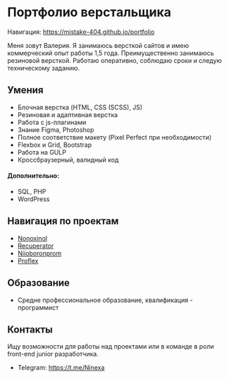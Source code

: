 # Портфолио верстальщика

Навигация: https://mistake-404.github.io/portfolio

Меня зовут Валерия. Я занимаюсь версткой сайтов и имею коммерческий опыт работы 1,5 года. Преимущественно занимаюсь резиновой версткой. Работаю оперативно, соблюдаю сроки и следую техническому заданию.

## Умения

- Блочная верстка (HTML, CSS (SCSS), JS)
- Резиновая и адаптивная верстка
- Работа с js-плагинами
- Знание Figma, Photoshop
- Полное соответствие макету (Pixel Perfect при необходимости)
- Flexbox и Grid, Bootstrap
- Работа на GULP
- Кроссбраузерный, валидный код

#### Дополнительно:
- SQL, PHP
- WordPress

## Навигация по проектам

- [Nonoxinol](https://mistake-404.github.io/portfolio/01_Nonoxinol/index.html)
- [Recuperator](https://mistake-404.github.io/portfolio/02_Recuperator/index.html)
- [Niioboronprom](https://mistake-404.github.io/portfolio/03_Niioboronprom/index.html)
- [Proflex](https://mistake-404.github.io/portfolio/04_Proflex/index.html)

## Образование

- Средне профессиональное образование, квалификация - программист

## Контакты

Ищу возможности для работы над проектами или в команде в роли front-end junior разработчика.

- Telegram: https://t.me/Ninexa
